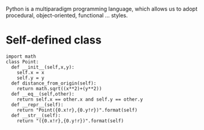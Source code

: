 Python is a multiparadigm programming language, which allows us to adopt procedural, object-oriented, functional ... styles.

# Self-defined class
```
import math
class Point:
  def __init__(self,x,y):
    self.x = x
    self.y = y
  def distance_from_origin(self):
    return math.sqrt((x**2)+(y**2))
  def __eq__(self,other):
    return self.x == other.x and self.y == other.y
  def __repr__(self):
    return "Point({0.x!r},{0.y!r})".format(self)
  def __str__(self):
    return "({0.x!r},{0.y!r})".format(self)
```
